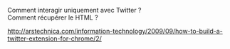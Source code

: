 Comment interagir uniquement avec Twitter ?  
Comment récupérer le HTML ?  


http://arstechnica.com/information-technology/2009/09/how-to-build-a-twitter-extension-for-chrome/2/